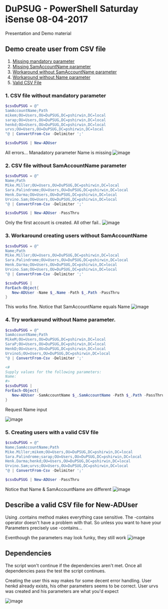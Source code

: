 # DuPSUG - PowerShell Saturday iSense 08-04-2017

Presentation and Demo material

## Demo create user from CSV file
   1. [Missing mandatory parameter](#NoMandatoryParameter)
   2. [Missing SamAccountName parameter](#NoSamAccountNameParameter)
   3. [Workaround without SamAccountName parameter](#WorkaroundNoSamAccountNameParameter)
   4. [Workaround without Name parameter](#WorkaroundNoNameParameter)
   5. [Valid CSV File](#ValidCSVFile)
   
### 1. CSV file without mandatory parameter <a name="NoMandatoryParameter"></a>
``` powershell
$csvDuPSUG = @"
SamAccountName;Path
mikem;OU=Users,OU=DuPSUG,DC=pshirwin,DC=local
sarap;OU=Users,OU=DuPSUG,DC=pshirwin,DC=local
henkd;OU=Users,OU=DuPSUG,DC=pshirwin,DC=local
urvs;OU=Users,OU=DuPSUG,DC=pshirwin,DC=local
"@ | ConvertFrom-Csv -Delimiter ';'

$csvDuPSUG | New-ADUser
```
All errors... Manadatory parameter Name is missing
![image](https://cloud.githubusercontent.com/assets/10112589/24846553/ab5168ce-1dbb-11e7-8a01-9564c5692e35.png)

### 2. CSV file without SamAccountName parameter <a name="NoSamAccountNameParameter"></a>
```PowerShell
$csvDuPSUG = @"
Name;Path
Mike.Miller;OU=Users,OU=DuPSUG,DC=pshirwin,DC=local
Sara.Palindrome;OU=Users,OU=DuPSUG,DC=pshirwin,DC=local
Henk.Darma;OU=Users,OU=DuPSUG,DC=pshirwin,DC=local
Urvino.Sam;OU=Users,OU=DuPSUG,DC=pshirwin,DC=local
"@ | ConvertFrom-Csv -Delimiter ';'

$csvDuPSUG | New-ADUser -PassThru
```
Only the first account is created. All other fail..
![image](https://cloud.githubusercontent.com/assets/10112589/24846676/492a44b2-1dbc-11e7-872b-6969103f5671.png)

### 3. Workaround creating users without SamAccountName <a name="WorkAroundNoSamAccountNameParameter"></a>
```PowerShell
$csvDuPSUG = @"
Name;Path
Mike.Miller;OU=Users,OU=DuPSUG,DC=pshirwin,DC=local
Sara.Palindrome;OU=Users,OU=DuPSUG,DC=pshirwin,DC=local
Henk.Darma;OU=Users,OU=DuPSUG,DC=pshirwin,DC=local
Urvino.Sam;OU=Users,OU=DuPSUG,DC=pshirwin,DC=local
"@ | ConvertFrom-Csv -Delimiter ';'

$csvDuPSUG | 
ForEach-Object{
   New-ADUser -Name $_.Name -Path $_.Path -PassThru
}
```
This works fine. Notice that SamAccountName equals Name
![image](https://cloud.githubusercontent.com/assets/10112589/24846727/be2337a6-1dbc-11e7-872a-d5975356bedc.png)

### 4. Try workaround without Name parameter. <a name="WorkaroundNoNameParameter"></a>
```PowerShell
$csvDuPSUG = @"
SamAccountName;Path
MikeM;OU=Users,OU=DuPSUG,DC=pshirwin,DC=local
SaraP;OU=Users,OU=DuPSUG,DC=pshirwin,DC=local
HenkD;OU=Users,OU=DuPSUG,DC=pshirwin,DC=local
UrvinoS;OU=Users,OU=DuPSUG,DC=pshirwin,DC=local
"@ | ConvertFrom-Csv -Delimiter ';'

<#
Supply values for the following parameters:
Name: 
#>
$csvDuPSUG | 
ForEach-Object{
   New-ADUser -SamAccountName $_.SamAccountName -Path $_.Path -PassThru
}
```
Request Name input

![image](https://cloud.githubusercontent.com/assets/10112589/24846836/76cf2fc6-1dbd-11e7-96cf-0ad4ff035bf7.png)

### 5. Creating users with a valid CSV file <a name="ValidCSVFile"></a>
```PowerShell
$csvDuPSUG = @"
Name;SamAccountName;Path
Mike.Miller;mikem;OU=Users,OU=DuPSUG,DC=pshirwin,DC=local
Sara.Palindrome;sarap;OU=Users,OU=DuPSUG,DC=pshirwin,DC=local
Henk.Darma;henkd;OU=Users,OU=DuPSUG,DC=pshirwin,DC=local
Urvino.Sam;urvs;OU=Users,OU=DuPSUG,DC=pshirwin,DC=local
"@ | ConvertFrom-Csv -Delimiter ';'

$csvDuPSUG | New-ADUser -PassThru
```
Notice that Name & SamAccountName are different
![image](https://cloud.githubusercontent.com/assets/10112589/24846903/d5158f8a-1dbd-11e7-8568-bf28bf01015c.png)

## Describe a valid CSV file for New-ADUser 
Using .contains method makes everything case sensitive. The -contains operator doesn't have a problem with that. So unless you want to have your Parameters precisely use -contains...

Eventhough the parameters may look funky, they still work 
![image](https://cloud.githubusercontent.com/assets/10112589/24846222/1dc84e16-1db9-11e7-8786-e410570329e9.png)

## Dependencies
The script won't continue if the dependencies aren't met. Once all dependencies pass the test the script continues.

Creating the user this way makes for some decent error handling. User henkd already exists, his other parameters seems to be correct.
User urvs was created and his parameters are what you'd expect

![image](https://cloud.githubusercontent.com/assets/10112589/24846296/d4998c7c-1db9-11e7-9507-7e1e5221fd26.png)



